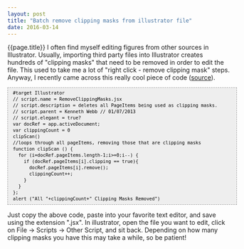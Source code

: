 ```yaml
---
layout: post
title: "Batch remove clipping masks from illustrator file"
date: 2016-03-14
---
```



{{page.title}}
I often find myself editing figures from other sources in Illustrator. Usually, importing third party files into Illustrator creates hundreds of &quot;clipping masks&quot; that need to be removed in order to edit the file. This used to take me a lot of &quot;right click - remove clipping mask&quot; steps. Anyway, I recently came across this really cool piece of code (<a target="_blank" href="https://forums.adobe.com/thread/287643?start=0&amp;tstart=0">source</a>).
<div>
<pre style="font-family: Andale Mono, Lucida Console, Monaco, fixed, monospace; color: #000000; background-color: #eee;font-size: 12px;border: 1px dashed #999999;line-height: 14px;padding: 5px; overflow: auto; width: 100%"><code> #target Illustrator  
 // script.name = RemoveClippingMasks.jsx 
 // script.description = deletes all PageItems being used as clipping masks.  
 // script.parent = Kenneth Webb // 01/07/2013  
 // script.elegant = true?  
 var docRef = app.activeDocument;  
 var clippingCount = 0  
 clipScan()  
 //loops through all pageItems, removing those that are clipping masks  
 function clipScan () {  
   for (i=docRef.pageItems.length-1;i&gt;=0;i--) {   
     if (docRef.pageItems[i].clipping == true){  
       docRef.pageItems[i].remove();  
       clippingCount++;  
     }  
   }  
 };  
 alert (&quot;All &quot;+clippingCount+&quot; Clipping Masks Removed&quot;) 
</code></pre>
<p>Just copy the above code, paste into your favorite text editor, and save using the extension &quot;.jsx&quot;. In illustrator, open the file you want to edit, click on File &#8594; Scripts &#8594; Other Script, and sit back. Depending on how many clipping masks you have this may take a while, so be patient!</p>


</div>